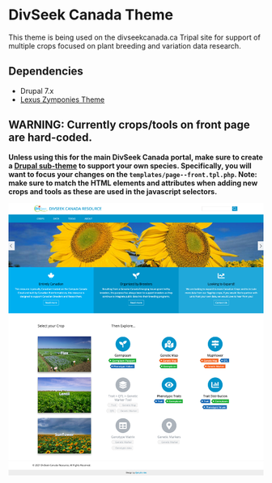 
# DivSeek Canada Theme

This theme is being used on the divseekcanada.ca Tripal site for support of multiple crops focused on plant breeding and variation data research.

## Dependencies
 - Drupal 7.x
 - [Lexus Zymponies Theme](https://www.drupal.org/project/lexus_zymphonies_theme)

## WARNING: Currently crops/tools on front page are hard-coded. 
**Unless using this for the main DivSeek Canada portal, make sure to create a [Drupal sub-theme](https://www.drupal.org/docs/7/theming/creating-a-sub-theme) to support your own species. Specifically, you will want to focus your changes on the `templates/page--front.tpl.php`. Note: make sure to match the HTML elements and attributes when adding new crops and tools as these are used in the javascript selectors.**

![Screenshot of the front page](screenshot.png)
